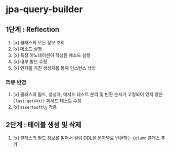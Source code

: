 # jpa-query-builder

## 1단계 : Reflection

1. [x] 클래스의 모든 정보 조회
2. [x] 메소드 실행
3. [x] 특정 어노테이션이 작성된 메소드 실행
4. [x] 내부 필드 수정
5. [x] 인자를 가진 생성자를 통해 인스턴스 생성

### 리뷰 반영

1. [x] 클래스의 필드, 생성자, 메서드 테스트 분리 및 반환 순서가 고정되어 있지 않은 `Class.getXXX()` 메서드 테스트 수정
2. [x] `assertSoftly` 적용

## 2단계 : 테이블 생성 및 삭제

1. [x] 클래스의 필드 정보를 읽어서 컬럼 DDL을 문자열로 반환하는 `Column` 클래스 추가
